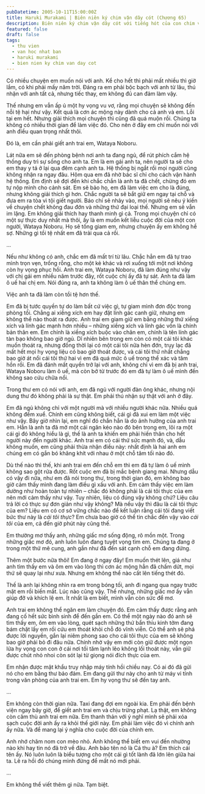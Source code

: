 ```yaml
---
pubDatetime: 2005-10-11T15:00:00Z
title: Haruki Murakami | Biên niên ký chim vặn dây cót (Chương 65)
description: Biên niên ký chim vặn dây cót với tiếng hót của con chim vặn dây cót chỉ vang lên vào những thời khắc quyết định, khi con người tỉnh thức những tiếng lòng thầm kín.
featured: false
draft: false
tags:
  - thu vien
  - van hoc nhat ban
  - haruki murakami
  - bien nien ky chim van day cot
---
```


Có nhiều chuyện em muốn nói với anh. Kể cho hết thì phải mất nhiều thì giờ lắm, có khi phải mấy năm trời. Đáng ra em phải bộc bạch với anh từ lâu, thú nhận với anh tất cả, nhưng tiếc thay, em không đủ can đảm làm vậy.

Thế nhưng em vẫn ấp ủ một hy vọng vu vơ, rằng mọi chuyện sẽ không đến nỗi tệ hại như vậy. Kết quả là cơn ác mộng này dành cho cả anh và em. Lỗi tại em hết. Nhưng giải thích mọi chuyện thì cũng đã quá muộn rồi. Chúng ta không có nhiều thời gian để làm việc đó. Cho nên ở đây em chỉ muốn nói với anh điều quan trọng nhất thôi.

Đó là, em cần phải giết anh trai em, Wataya Noboru.

Lát nữa em sẽ đến phòng bệnh nơi anh ta đang ngủ, để rút phích cắm hệ thống duy trì sự sống cho anh ta. Em là em gái anh ta, nên người ta sẽ cho em thay y tá ở lại qua đêm cạnh anh ta. Hệ thống bị ngắt rồi mọi người cũng không nhận ra ngay đâu. Hôm qua em đã nhờ bác sĩ chỉ cho cách vận hành hệ thống. Em định sẽ đợi đến khi chắc chắn là anh ta đã chết, chừng đó em tự nộp mình cho cảnh sát. Em sẽ bảo họ, em đã làm việc em cho là đúng, nhưng không giải thích gì hơn. Chắc người ta sẽ bắt giữ em ngay tại chỗ và đưa em ra tòa vì tội giết người. Báo chí sẽ nhảy vào, mọi người sẽ nêu ý kiến về chuyện chết không đau đớn và những thứ đại loại thế. Nhưng em sẽ vẫn im lặng. Em không giải thích hay thanh minh gì cả. Trong mọi chuyện chỉ có một sự thực duy nhất mà thôi, ấy là em muốn kết liễu cuộc đời của một con người, Wataya Noboru. Họ sẽ tống giam em, nhưng chuyện ấy em không hề sợ. Những gì tồi tệ nhất em đã trải qua cả rồi.

…

Nếu như không có anh, chắc em đã mất trí từ lâu. Chắc hẳn em đã tự trao mình trọn vẹn, trống rỗng, cho một kẻ khác và rơi xuống tới một nơi không còn hy vọng phục hồi. Anh trai em, Wataya Noboru, đã làm đúng như vậy với chị gái em nhiều năm trước đây, rốt cuộc chị ấy đã tự sát. Anh ta đã làm ô uế hai chị em. Nói đúng ra, anh ta không làm ô uế thân thể chúng em.

Việc anh ta đã làm còn tồi tệ hơn thế.

Em đã bị tước quyền tự do làm bất cứ việc gì, tự giam mình đơn độc trong phòng tối. Chẳng ai xiềng xích em hay đặt lính gác canh giữ, nhưng em không thể nào thoát ra được. Anh trai em giam giữ em bằng những thứ xiềng xích và lính gác mạnh hơn nhiều – những xiềng xích và lính gác vốn là chính bản thân em. Em chính là xiềng xích buộc vào chân em, chính là tên lính gác tàn bạo không bao giờ ngủ. Dĩ nhiên bên trong em còn có một cái tôi khác muốn thoát ra, nhưng đồng thời lại có một cái tôi nữa hèn đớn, trụy lạc đã mất hết mọi hy vọng liệu có bao giờ thoát được, và cái tôi thứ nhất chẳng bao giờ át nổi cái tôi thứ hai vì em đã quá mức ô uế trong thể xác và tâm hồn rồi. Em đã đánh mất quyền trở lại với anh, không chỉ vì em đã bị anh trai, Wataya Noboru làm ô uế, mà còn bở từ trước đó em đã tự làm ô uế mình đến không sao cứu chữa nổi.

Trong thư em có nói với anh, em đã ngủ với người đàn ông khác, nhưng nội dung thư đó không phải là sự thật. Em phải thú nhận sự thật với anh ở đây.

Em đã ngủ không chỉ với một người mà với nhiều người khác nữa. Nhiều quá không đếm xuể. Chính em cũng không biết, cái gì đã xui em làm một việc như vậy. Bây giờ nhìn lại, em nghĩ đó chắn hẳn là do ảnh hưởng của anh trai em. Hẳn là anh ta đã mở một cái ngăn kéo nào đó bên trong em, lôi ra một cái gì đó không hiểu là gì, thế là anh ta khiến em phải hiến thân cho hết người này đến người khác. Anh trai em có cái thứ sức mạnh đó, và, dẫu không muốn, em cũng phải thừa nhận điều này: nhất định là hai anh em chúng em có gắn bó khăng khít với nhau ở một chỗ tăm tối nào đó.

Dù thế nào thì thế, khi anh trai em đến chỗ em thì em đã tự làm ô uế mình không sao gột rửa được. Rốt cuộc em đã bị mắc bệnh giang mai. Nhưng dẫu có vậy đi nữa, như em đã nói trong thư, trong thời gian đó, em không bao giờ cảm thấy mình đang làm điều gì xấu với anh. Em cảm thấy việc em làm dường như hoàn toàn tự nhiên – chắc đó không phải là cái tôi thực của em nên mới cảm thấy như vậy. Tuy nhiên, liệu có đúng vậy không chứ? Liệu câu trả lời có thực sự đơn giản như vậy không? Mà nếu vậy thì đâu là cái tôi thực của em? Liệu em có cơ sở vững chắc nào để kết luận rằng cái tôi đang viết bức thư này là _cái tôi thực_? Em chưa bao giờ có thể tin chắc đến vậy vào _cái tôi_ của em, cả đến giờ phút này cũng thế.

Em thường mơ thấy anh, những giấc mơ sống động, rõ mồn một. Trong những giấc mơ đó, anh luôn luôn đang tuyệt vọng tìm em. Chúng ta đang ở trong một thứ mê cung, anh gần như đã đến sát cạnh chỗ em đang đứng.

Thêm một bước nữa thôi! Em đang ở ngay đây! Em muốn thét lên, giá như anh tìm thấy em và ôm em vào lòng thì cơn ác mộng hẳn đã chấm dứt, mọi thứ sẽ quay lại như xưa. Nhưng em không thể nào cất lên tiếng thét đó.

Thế là anh lại không nhìn ra em trong bóng tối, anh đi ngang qua ngay trước mặt em rồi biến mất. Lúc nào cũng vậy. Thế nhưng, những giấc mơ ấy vẫn giúp đỡ và khích lệ em. Ít nhất là em biết, mình vẫn còn sức để mơ.

Anh trai em không thể ngăn em làm chuyện đó. Em cảm thấy được rằng anh đang cố hết sức bình sinh để đến gần em. Có thể một ngày nào đó anh sẽ tìm thấy em, ôm em vào lòng, quét sạch những thứ bẩn thỉu kinh tởm đang bám chặt lấy em rồi cứu em thoát khỏi chỗ đó vĩnh viễn. Có thể anh sẽ phá được lời nguyền, gắn lại niêm phong sao cho cái tôi thực của em sẽ không bao giờ phải bỏ đi đâu nữa. Chính nhờ vậy em mới còn giữ được một ngọn lửa hy vọng con con ở cái nơi tối tăm lạnh lẽo không lối thoát này, vẫn giữ được chút nhỏ nhoi còn sót lại từ giọng nói đích thực của em.

Em nhận được mật khẩu truy nhập máy tính hồi chiều nay. Có ai đó đã gửi nó cho em bằng thư bảo đảm. Em đang gửi thư này cho anh từ máy vi tính trong văn phòng của anh trai em. Em hy vọng thư sẽ đến tay anh.

…

Em không còn thời gian nữa. Taxi đang đợi em ngoài kia. Em phải đến bệnh viện ngay bây giờ, để giết anh trai em và chịu trừng phạt. Lạ thật, em không còn căm thù anh trai em nữa. Em thanh thản với ý nghĩ mình sẽ phải xóa sạch cuộc đời anh ấy ra khỏi thế giới này. Em phải làm việc đó vì chính anh ấy nữa. Và để mang lại ý nghĩa cho cuộc đời của chính em.

Anh nhớ chăm nom con mèo nhỏ. Anh không thể biết em vui đến nhường nào khi hay tin nó đã trở về đâu. Anh bảo tên nó là Cá thu à? Em thích cái tên ấy. Nó luôn luôn là biểu tượng cho một cái gì tốt lành đã lớn lên giữa hai ta. Lẽ ra hồi đó chúng mình đừng để mất nó mới phải.

…

Em không thể viết thêm gì nữa. Tạm biệt.
